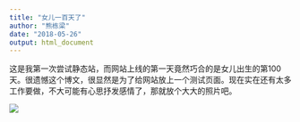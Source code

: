 ```yaml
---
title: "女儿一百天了"
author: "熊栋梁"
date: "2018-05-26"
output: html_document
---
```

这是我第一次尝试静态站，而网站上线的第一天竟然巧合的是女儿出生的第100天。很遗憾这个博文，很显然是为了给网站放上一个测试页面。现在实在还有太多工作要做，不大可能有心思抒发感情了，那就放个大大的照片吧。

![](D:/Personal/My_web/xiongweb/static/img/100.png)
